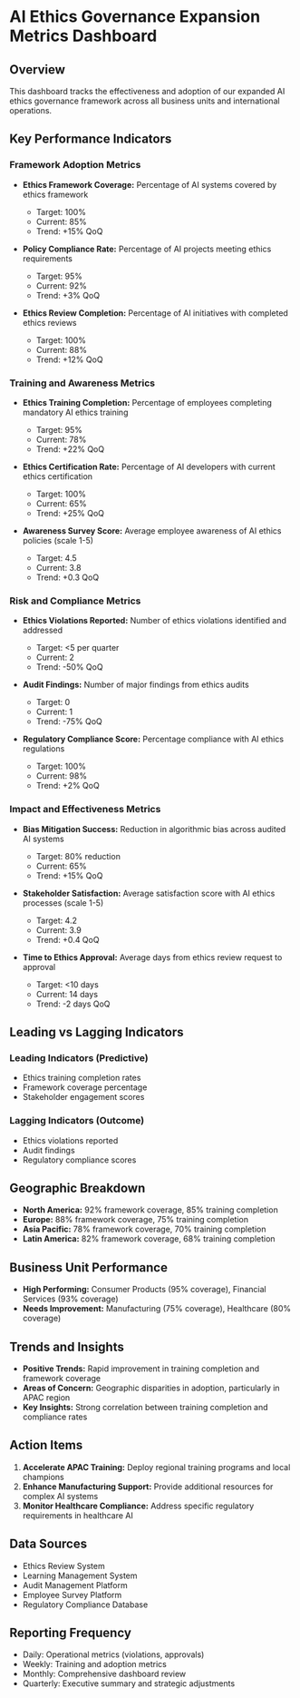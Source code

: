 # AI Ethics Governance Expansion Metrics Dashboard

## Overview
This dashboard tracks the effectiveness and adoption of our expanded AI ethics governance framework across all business units and international operations.

## Key Performance Indicators

### Framework Adoption Metrics
- **Ethics Framework Coverage:** Percentage of AI systems covered by ethics framework
  - Target: 100%
  - Current: 85%
  - Trend: +15% QoQ

- **Policy Compliance Rate:** Percentage of AI projects meeting ethics requirements
  - Target: 95%
  - Current: 92%
  - Trend: +3% QoQ

- **Ethics Review Completion:** Percentage of AI initiatives with completed ethics reviews
  - Target: 100%
  - Current: 88%
  - Trend: +12% QoQ

### Training and Awareness Metrics
- **Ethics Training Completion:** Percentage of employees completing mandatory AI ethics training
  - Target: 95%
  - Current: 78%
  - Trend: +22% QoQ

- **Ethics Certification Rate:** Percentage of AI developers with current ethics certification
  - Target: 100%
  - Current: 65%
  - Trend: +25% QoQ

- **Awareness Survey Score:** Average employee awareness of AI ethics policies (scale 1-5)
  - Target: 4.5
  - Current: 3.8
  - Trend: +0.3 QoQ

### Risk and Compliance Metrics
- **Ethics Violations Reported:** Number of ethics violations identified and addressed
  - Target: <5 per quarter
  - Current: 2
  - Trend: -50% QoQ

- **Audit Findings:** Number of major findings from ethics audits
  - Target: 0
  - Current: 1
  - Trend: -75% QoQ

- **Regulatory Compliance Score:** Percentage compliance with AI ethics regulations
  - Target: 100%
  - Current: 98%
  - Trend: +2% QoQ

### Impact and Effectiveness Metrics
- **Bias Mitigation Success:** Reduction in algorithmic bias across audited AI systems
  - Target: 80% reduction
  - Current: 65%
  - Trend: +15% QoQ

- **Stakeholder Satisfaction:** Average satisfaction score with AI ethics processes (scale 1-5)
  - Target: 4.2
  - Current: 3.9
  - Trend: +0.4 QoQ

- **Time to Ethics Approval:** Average days from ethics review request to approval
  - Target: <10 days
  - Current: 14 days
  - Trend: -2 days QoQ

## Leading vs Lagging Indicators

### Leading Indicators (Predictive)
- Ethics training completion rates
- Framework coverage percentage
- Stakeholder engagement scores

### Lagging Indicators (Outcome)
- Ethics violations reported
- Audit findings
- Regulatory compliance scores

## Geographic Breakdown
- **North America:** 92% framework coverage, 85% training completion
- **Europe:** 88% framework coverage, 75% training completion
- **Asia Pacific:** 78% framework coverage, 70% training completion
- **Latin America:** 82% framework coverage, 68% training completion

## Business Unit Performance
- **High Performing:** Consumer Products (95% coverage), Financial Services (93% coverage)
- **Needs Improvement:** Manufacturing (75% coverage), Healthcare (80% coverage)

## Trends and Insights
- **Positive Trends:** Rapid improvement in training completion and framework coverage
- **Areas of Concern:** Geographic disparities in adoption, particularly in APAC region
- **Key Insights:** Strong correlation between training completion and compliance rates

## Action Items
1. **Accelerate APAC Training:** Deploy regional training programs and local champions
2. **Enhance Manufacturing Support:** Provide additional resources for complex AI systems
3. **Monitor Healthcare Compliance:** Address specific regulatory requirements in healthcare AI

## Data Sources
- Ethics Review System
- Learning Management System
- Audit Management Platform
- Employee Survey Platform
- Regulatory Compliance Database

## Reporting Frequency
- Daily: Operational metrics (violations, approvals)
- Weekly: Training and adoption metrics
- Monthly: Comprehensive dashboard review
- Quarterly: Executive summary and strategic adjustments
